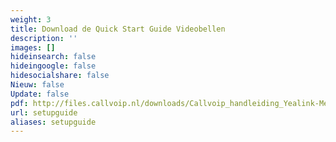 ```yaml
---
weight: 3
title: Download de Quick Start Guide Videobellen
description: ''
images: []
hideinsearch: false
hideingoogle: false
hidesocialshare: false
Nieuw: false
Update: false
pdf: http://files.callvoip.nl/downloads/Callvoip_handleiding_Yealink-Meeting.pdf
url: setupguide
aliases: setupguide
---
```


